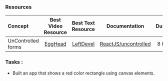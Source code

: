 ### Resources

| Concept            |                               Best Video Resource                                |                        Best Text Resource                        |                                 Documentation                                 | Duration |
| :----------------- | :------------------------------------------------------------------------------: | :--------------------------------------------------------------: | :---------------------------------------------------------------------------: | :------: |
| UnControlled forms | [EggHead](https://egghead.io/lessons/egghead-manipulate-the-dom-with-react-refs) | [LeftDevel](http://leftdevel.com/blog/reactjs-controlled-forms/) | [ReactJS/uncontrolled](https://reactjs.org/docs/uncontrolled-components.html) | 8 hours  |

### Tasks :

* Built an app that shows a red color rectangle using canvas elements.
